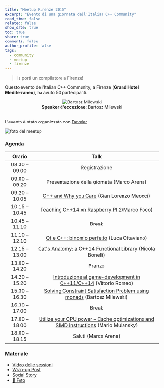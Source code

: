 ```yaml
---
title: "Meetup Firenze 2015"
excerpt: "Evento di una giornata dell'Italian C++ Community"
read_time: false
related: false
show_date: true
toc: true
share: true
comments: false
author_profile: false
tags:
  - community
  - meetup
  - firenze
---
```


> la porti un compilatore a Firenze!

Questo evento dell'Italian C++ Community, a Firenze (**Grand Hotel Mediterraneo**), ha avuto 50 partecipanti.

<center>
<img src="https://i2.wp.com/www.italiancpp.org/wp-content/uploads/2013/04/DSC_1355-e1422297523115.jpg?resize=300%2C284&ssl=1" alt="Bartosz Milewski">
<br/>
<strong>Speaker d'eccezione</strong>: Bartosz Milewski
</center>
<br/>

L'evento è stato organizzato con [Develer](https://www.develer.com/).

![foto del meetup](https://ilpropheta.github.io/pics/meetup-firenze15.png)

### Agenda

|Orario|Talk|
| :-: | :-: |
|08.30 – 09.00|	Registrazione|
|09.00 – 09.20|	Presentazione della giornata (Marco Arena)|
|09.20 – 10.05| [C++ and Why you Care](https://italiancpp.org/pages/meetup-0615/#c-and-why-you-care) (Gian Lorenzo Meocci)|
|10.15 – 10.45 |[Teaching C++14 on Raspberry PI 2](https://italiancpp.org/pages/meetup-0615/#teaching-c14-on-raspberry-pi-2)(Marco Foco)|
|10.45 – 11.10 |Break|
|11.10 – 12.10 |[Qt e C++: binomio perfetto](https://italiancpp.org/pages/meetup-0615/#qt-e-c-binomio-perfetto) (Luca Ottaviano)|
|12.15 – 13.00 |[Cat's Anatomy: a C++14 Functional Library](https://italiancpp.org/pages/meetup-0615/#cats-anatomy-a-c14-functional-library) (Nicola Bonelli)|
|13.00 – 14.20 |Pranzo|
|14.20 – 15.20| [Introduzione al game-development in C++11/C++14](https://italiancpp.org/pages/meetup-0615/#introduzione-al-game-development-in-c11c14)	(Vittorio Romeo)|
|15.30 – 16.30 |[Solving Constraint Satisfaction Problem using monads](https://italiancpp.org/pages/meetup-0615/#solving-constraint-satisfaction-problem-using-monads) (Bartosz Milewski)|
|16.30 – 17.00 |Break|
|17.00 – 18.00 |[Utilize your CPU power – Cache optimizations and SIMD instructions](https://italiancpp.org/pages/meetup-0615/#utilize-your-cpu-power--cache-optimizations-and-simd-instructions) (Mario Mulansky)|
|18.00 – 18.15 |Saluti (Marco Arena)|

### Materiale

- [Video delle sessioni](https://www.youtube.com/playlist?list=PLsCm1Hs016LWVtIrPOFrRTNvSeN61WqOK)
- [Wrap-up Post](/posts/meetup-0615)
- [Social Story](https://storify.com/italiancpp/italiancpp-meetup-firenze-2015)
- [📸 Foto](https://www.facebook.com/photo.php?fbid=10153452652931057&set=oa.654492274685764&type=3&theater)